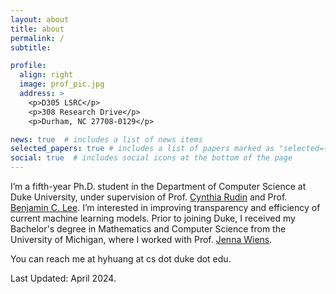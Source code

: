 ```yaml
---
layout: about
title: about
permalink: /
subtitle: 

profile:
  align: right
  image: prof_pic.jpg
  address: >
    <p>D305 LSRC</p>
    <p>308 Research Drive</p>
    <p>Durham, NC 27708-0129</p>

news: true  # includes a list of news items
selected_papers: true # includes a list of papers marked as "selected={true}"
social: true  # includes social icons at the bottom of the page
---
```


I’m a fifth-year Ph.D. student in the Department of Computer Science at Duke University, under supervision of Prof. [Cynthia Rudin](https://users.cs.duke.edu/~cynthia/) and Prof. [Benjamin C. Lee](https://www.seas.upenn.edu/~leebcc/). I’m interested in improving transparency and efficiency of current machine learning models. Prior to joining Duke, I received my Bachelor's degree in Mathematics and Computer Science from the University of Michigan, where I worked with Prof. [Jenna Wiens](http://www-personal.umich.edu/~wiensj/).

You can reach me at hyhuang at cs dot duke dot edu.

Last Updated: April 2024.
